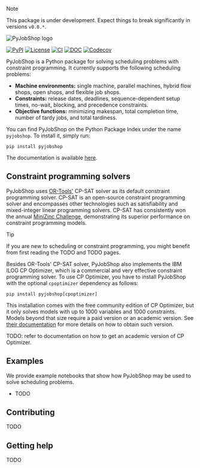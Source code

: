 > [!NOTE]
> This package is under development. Expect things to break significantly in versions ``v0.0.*``.

![PyJobShop logo](docs/source/assets/images/logo.png)

[![PyPI](https://img.shields.io/pypi/v/PyJobShop?style=flat-square)](https://pypi.org/project/pyjobshop/)
[![License](https://img.shields.io/badge/license-MIT-blue?style=flat-square)](https://github.com/PyJobShop/PyJobShop/)
[![CI](https://img.shields.io/github/actions/workflow/status/PyJobShop/PyJobShop/.github%2Fworkflows%2FCI.yml?style=flat-square)](https://github.com/PyJobShop/PyJobShop/)
[![DOC](https://img.shields.io/readthedocs/pyjobshop?style=flat-square)](https://pyjobshop.readthedocs.io/)
[![Codecov](https://img.shields.io/codecov/c/github/PyJobShop/PyJobShop?style=flat-square)](https://app.codecov.io/gh/PyJobShop/PyJobShop/)

PyJobShop is a Python package for solving scheduling problems with constraint programming.
It currently supports the following scheduling problems:

- **Machine environments:** single machine, parallel machines, hybrid flow shops, open shops, and flexible job shops.
- **Constraints:** release dates, deadlines, sequence-dependent setup times, no-wait, blocking, and precedence constraints.
- **Objective functions:** minimizing makespan, total completion time, number of tardy jobs, and total tardiness.

You can find PyJobShop on the Python Package Index under the name `pyjobshop`. 
To install it, simply run:

``` shell
pip install pyjobshop
```

The documentation is available [here](https://pyjobshop.readthedocs.io/).


## Constraint programming solvers
PyJobShop uses [OR-Tools'](https://github.com/google/or-tools) CP-SAT solver as its default constraint programming solver.
CP-SAT is an open-source constraint programming solver and encompasses other technologies such as satisfiability and mixed-integer linear programming solvers.
CP-SAT has consistently won the annual [MiniZinc Challenge](https://www.minizinc.org/challenge/), demonstrating its superior performance on constraint programming models.

> [!TIP]
> If you are new to scheduling or constraint programming, you might benefit from first reading the TODO and TODO pages.

Besides OR-Tools' CP-SAT solver, PyJobShop also implements the IBM ILOG CP Optimizer, which is a commercial and very effective constraint programming solver.
To use CP Optimizer, you have to install PyJobShop with the optional `cpoptimizer` dependency as follows: 

``` shell
pip install pyjobshop[cpoptimizer]
```

This installation comes with the free community edition of CP Optimizer, but it only solves models with up to 1000 variables and 1000 constraints.
Models beyond that size require a paid version or an academic version.
See [their documentation](http://ibmdecisionoptimization.github.io/docplex-doc/getting_started.html#setting-up-an-optimization-engine) for more details on how to obtain such version.

TODO: refer to documentation on how to get an academic version of CP Optimizer.

## Examples
We provide example notebooks that show how PyJobShop may be used to solve scheduling problems.

- TODO

## Contributing
TODO

## Getting help
TODO
